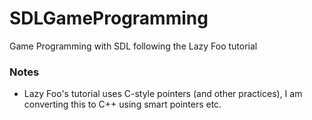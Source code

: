 # SDLGameProgramming
Game Programming with SDL following the Lazy Foo tutorial

### Notes
- Lazy Foo's tutorial uses C-style pointers (and other practices), I am converting this to C++ using smart pointers etc.